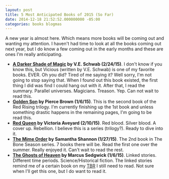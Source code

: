 ```yaml
---
layout: post
title: 5 Most Anticipated Books of 2015 (So Far)
date: 2014-12-18 21:52:52.000000000 -05:00
categories: books blogmas
---
```

<p>A new year is almost here. Which means more books will be coming out and wanting my attention. I haven't had time to look at all the books coming out next year, but I do know a few coming out in the early months and these are ones I'm really anticipating.</p>
<ul>
<li><strong><a href="https://www.goodreads.com/book/show/22055262-a-darker-shade-of-magic?from_search=true">A Darker Shade of Magic</a> by V.E. Schwab (2/24/15)</strong>. I don't know if you know this, but Vicious (written by V.E. Schwab) is one of my favorite books. EVER. Oh you did? Tired of me saying it? Well sorry, I'm not going to stop saying that. When I found out this book existed, the first thing I did was find I could hang out with it. After that, I read the summary. Parallel universes. Magicians. Treason. Yep. Can not wait to read this.</li>
<li><strong><a href="https://www.goodreads.com/book/show/18966819-golden-son?from_search=true">Golden Son</a> by Pierce Brown (1/6/15)</strong>. This is the second book of the Red Rising trilogy. I'm currently finishing up the 1st book and unless something drastic happens in the remaining pages, I'm going to be read this.</li>
<li><strong><a href="https://www.goodreads.com/book/show/17878931-red-queen?from_search=true">Red Queen</a> by Victoria Aveyard (2/10/15)</strong>. Red blood. Silver blood. A cover up. Rebellion. I believe this is a series (trilogy?). Ready to dive into it.</li>
<li><strong><a href="https://www.goodreads.com/book/show/17901125-the-mime-order?ac=1">The Mime Order</a> by Samantha Shannon (1/27/15)</strong>. The 2nd book in The Bone Season series. 7 books there will be. Read the first one over the summer. Really enjoyed it. Can't wait to read the rest.</li>
<li><strong><a href="https://www.goodreads.com/book/show/21469108-the-ghosts-of-heaven?ac=1">The Ghosts of Heaven</a> by Marcus Sedgwick (1/6/15)</strong>. Linked stories. Different time periods. Science/Historical fiction. The linked stories remind me of a certain book on my <a title="December TBR" href="https://cheriedlampley.wordpress.com/2014/12/03/december-tbr/">TBR</a> I still need to read. Not sure when I'll get this one, but I do want to read it.</li>
</ul>
